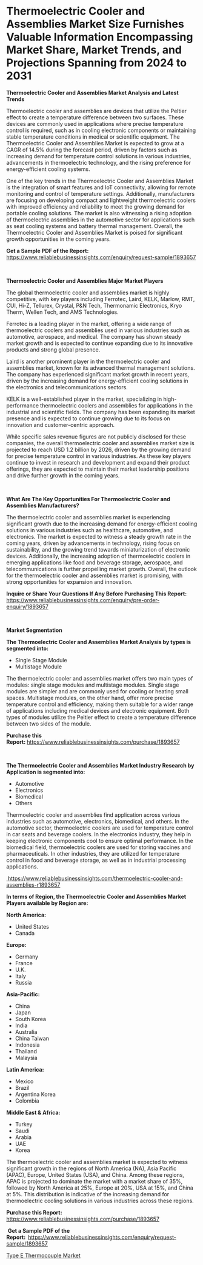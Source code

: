 <p><h1>Thermoelectric Cooler and Assemblies Market Size Furnishes Valuable Information Encompassing Market Share, Market Trends, and Projections Spanning from 2024 to 2031</h1></p><p><strong>Thermoelectric Cooler and Assemblies Market Analysis and Latest Trends</strong></p>
<p><p>Thermoelectric cooler and assemblies are devices that utilize the Peltier effect to create a temperature difference between two surfaces. These devices are commonly used in applications where precise temperature control is required, such as in cooling electronic components or maintaining stable temperature conditions in medical or scientific equipment. The Thermoelectric Cooler and Assemblies Market is expected to grow at a CAGR of 14.5% during the forecast period, driven by factors such as increasing demand for temperature control solutions in various industries, advancements in thermoelectric technology, and the rising preference for energy-efficient cooling systems.</p><p>One of the key trends in the Thermoelectric Cooler and Assemblies Market is the integration of smart features and IoT connectivity, allowing for remote monitoring and control of temperature settings. Additionally, manufacturers are focusing on developing compact and lightweight thermoelectric coolers with improved efficiency and reliability to meet the growing demand for portable cooling solutions. The market is also witnessing a rising adoption of thermoelectric assemblies in the automotive sector for applications such as seat cooling systems and battery thermal management. Overall, the Thermoelectric Cooler and Assemblies Market is poised for significant growth opportunities in the coming years.</p></p>
<p><strong>Get a Sample PDF of the Report:&nbsp;</strong> <a href="https://www.reliablebusinessinsights.com/enquiry/request-sample/1893657">https://www.reliablebusinessinsights.com/enquiry/request-sample/1893657</a></p>
<p>&nbsp;</p>
<p><strong>Thermoelectric Cooler and Assemblies Major Market Players</strong></p>
<p><p>The global thermoelectric cooler and assemblies market is highly competitive, with key players including Ferrotec, Laird, KELK, Marlow, RMT, CUI, Hi-Z, Tellurex, Crystal, P&N Tech, Thermonamic Electronics, Kryo Therm, Wellen Tech, and AMS Technologies.</p><p>Ferrotec is a leading player in the market, offering a wide range of thermoelectric coolers and assemblies used in various industries such as automotive, aerospace, and medical. The company has shown steady market growth and is expected to continue expanding due to its innovative products and strong global presence.</p><p>Laird is another prominent player in the thermoelectric cooler and assemblies market, known for its advanced thermal management solutions. The company has experienced significant market growth in recent years, driven by the increasing demand for energy-efficient cooling solutions in the electronics and telecommunications sectors.</p><p>KELK is a well-established player in the market, specializing in high-performance thermoelectric coolers and assemblies for applications in the industrial and scientific fields. The company has been expanding its market presence and is expected to continue growing due to its focus on innovation and customer-centric approach.</p><p>While specific sales revenue figures are not publicly disclosed for these companies, the overall thermoelectric cooler and assemblies market size is projected to reach USD 1.2 billion by 2026, driven by the growing demand for precise temperature control in various industries. As these key players continue to invest in research and development and expand their product offerings, they are expected to maintain their market leadership positions and drive further growth in the coming years.</p></p>
<p>&nbsp;</p>
<p><strong>What Are The Key Opportunities For Thermoelectric Cooler and Assemblies Manufacturers?</strong></p>
<p><p>The thermoelectric cooler and assemblies market is experiencing significant growth due to the increasing demand for energy-efficient cooling solutions in various industries such as healthcare, automotive, and electronics. The market is expected to witness a steady growth rate in the coming years, driven by advancements in technology, rising focus on sustainability, and the growing trend towards miniaturization of electronic devices. Additionally, the increasing adoption of thermoelectric coolers in emerging applications like food and beverage storage, aerospace, and telecommunications is further propelling market growth. Overall, the outlook for the thermoelectric cooler and assemblies market is promising, with strong opportunities for expansion and innovation.</p></p>
<p><strong>Inquire or Share Your Questions If Any Before Purchasing This Report:</strong> <a href="https://www.reliablebusinessinsights.com/enquiry/pre-order-enquiry/1893657">https://www.reliablebusinessinsights.com/enquiry/pre-order-enquiry/1893657</a></p>
<p>&nbsp;</p>
<p><strong>Market Segmentation</strong></p>
<p><strong>The Thermoelectric Cooler and Assemblies Market Analysis by types is segmented into:</strong></p>
<p><ul><li>Single Stage Module</li><li>Multistage Module</li></ul></p>
<p><p>The thermoelectric cooler and assemblies market offers two main types of modules: single stage modules and multistage modules. Single stage modules are simpler and are commonly used for cooling or heating small spaces. Multistage modules, on the other hand, offer more precise temperature control and efficiency, making them suitable for a wider range of applications including medical devices and electronic equipment. Both types of modules utilize the Peltier effect to create a temperature difference between two sides of the module.</p></p>
<p><strong>Purchase this Report:&nbsp;</strong><a href="https://www.reliablebusinessinsights.com/purchase/1893657">https://www.reliablebusinessinsights.com/purchase/1893657</a></p>
<p>&nbsp;</p>
<p><strong>The Thermoelectric Cooler and Assemblies Market Industry Research by Application is segmented into:</strong></p>
<p><ul><li>Automotive</li><li>Electronics</li><li>Biomedical</li><li>Others</li></ul></p>
<p><p>Thermoelectric cooler and assemblies find application across various industries such as automotive, electronics, biomedical, and others. In the automotive sector, thermoelectric coolers are used for temperature control in car seats and beverage coolers. In the electronics industry, they help in keeping electronic components cool to ensure optimal performance. In the biomedical field, thermoelectric coolers are used for storing vaccines and pharmaceuticals. In other industries, they are utilized for temperature control in food and beverage storage, as well as in industrial processing applications.</p></p>
<p><a href="https://www.reliablebusinessinsights.com/thermoelectric-cooler-and-assemblies-r1893657">&nbsp;https://www.reliablebusinessinsights.com/thermoelectric-cooler-and-assemblies-r1893657</a></p>
<p><strong>In terms of Region, the Thermoelectric Cooler and Assemblies Market Players available by Region are:</strong></p>
<p>
    <p> <strong> North America: </strong>
        <ul>
            <li>United States</li>
            <li>Canada</li>
        </ul>
        </p> 
    <p> <strong> Europe: </strong>
        <ul>
            <li>Germany</li>
            <li>France</li>
            <li>U.K.</li>
            <li>Italy</li>
            <li>Russia</li>
        </ul>
        </p> 
    <p> <strong> Asia-Pacific: </strong>
        <ul>
            <li>China</li>
            <li>Japan</li>
            <li>South Korea</li>
            <li>India</li>
            <li>Australia</li>
            <li>China Taiwan</li>
            <li>Indonesia</li>
            <li>Thailand</li>
            <li>Malaysia</li>
        </ul>
        </p> 
    <p> <strong> Latin America: </strong>
        <ul>
            <li>Mexico</li>
            <li>Brazil</li>
            <li>Argentina Korea</li>
            <li>Colombia</li>
        </ul>
        </p> 
    <p> <strong> Middle East & Africa: </strong>
        <ul>
            <li>Turkey</li>
            <li>Saudi</li>
            <li>Arabia</li>
            <li>UAE</li>
            <li>Korea</li>
        </ul>
    </p>
    </p>
<p><p>The thermoelectric cooler and assemblies market is expected to witness significant growth in the regions of North America (NA), Asia Pacific (APAC), Europe, United States (USA), and China. Among these regions, APAC is projected to dominate the market with a market share of 35%, followed by North America at 25%, Europe at 20%, USA at 15%, and China at 5%. This distribution is indicative of the increasing demand for thermoelectric cooling solutions in various industries across these regions.</p></p>
<p><strong>Purchase this Report: </strong><a href="https://www.reliablebusinessinsights.com/purchase/1893657">https://www.reliablebusinessinsights.com/purchase/1893657</a></p>
<p>&nbsp;<strong>Get a Sample PDF of the Report:&nbsp;&nbsp;</strong><a href="https://www.reliablebusinessinsights.com/enquiry/request-sample/1893657">https://www.reliablebusinessinsights.com/enquiry/request-sample/1893657</a></p>
<p><strong></strong></p>
<p><p><a href="https://github.com/suitykhatun12/Market-Research-Report-List-1/blob/main/type-e-thermocouple-market.md">Type E Thermocouple Market</a></p></p>